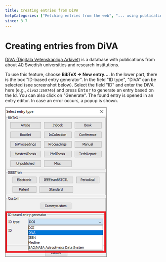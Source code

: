 ```yaml
---
title: Creating entries from DiVA
helpCategories: ["Fetching entries from the web", "... using publication identifiers"]
since: 3.7
---
```


# Creating entries from DiVA

[DiVA (Digitala Vetenskapliga Arkivet)](http://www.diva-portal.org/) is a database with publications from about [40](www.diva-portal.org/smash/aboutdiva.jsf) Swedish universities and research institutions.

To use this feature, choose **BibTeX → New entry...**.
In the lower part, there is the box "ID-based entry generator".
In the field "ID type", "DiVA" can be selected (see screenshot below).
Select the field "ID" and enter the DiVA here (e.g., `diva2:260746`) and press <kbd>Enter</kbd> to generate an entry based on the Id.
You can also click on "Generate".
The found entry is opened in an entry editor.
In case an error occurs, a popup is shown.

![Screenshot of new entry dialog](./images/NewEntryChooseType-IDGeneratorHighlighted-Diva.png)

